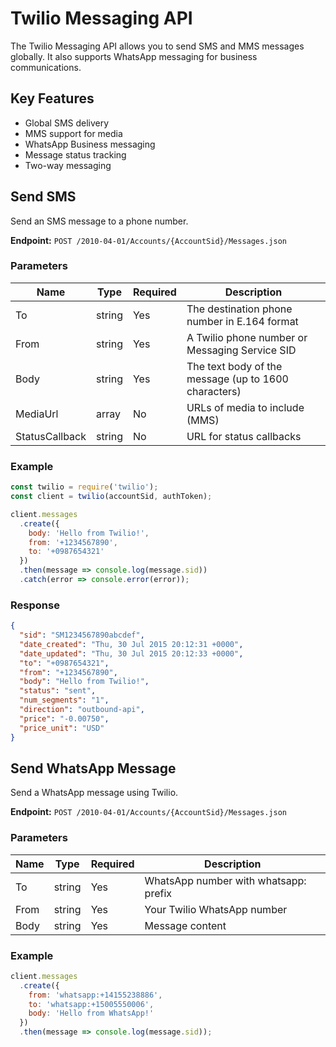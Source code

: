 # Twilio Messaging API

The Twilio Messaging API allows you to send SMS and MMS messages globally. It also supports WhatsApp messaging for business communications.

## Key Features
- Global SMS delivery
- MMS support for media
- WhatsApp Business messaging
- Message status tracking
- Two-way messaging

## Send SMS

Send an SMS message to a phone number.

**Endpoint:** `POST /2010-04-01/Accounts/{AccountSid}/Messages.json`

### Parameters

| Name | Type | Required | Description |
|------|------|----------|-------------|
| To | string | Yes | The destination phone number in E.164 format |
| From | string | Yes | A Twilio phone number or Messaging Service SID |
| Body | string | Yes | The text body of the message (up to 1600 characters) |
| MediaUrl | array | No | URLs of media to include (MMS) |
| StatusCallback | string | No | URL for status callbacks |

### Example

```javascript
const twilio = require('twilio');
const client = twilio(accountSid, authToken);

client.messages
  .create({
    body: 'Hello from Twilio!',
    from: '+1234567890',
    to: '+0987654321'
  })
  .then(message => console.log(message.sid))
  .catch(error => console.error(error));
```

### Response

```json
{
  "sid": "SM1234567890abcdef",
  "date_created": "Thu, 30 Jul 2015 20:12:31 +0000",
  "date_updated": "Thu, 30 Jul 2015 20:12:33 +0000",
  "to": "+0987654321",
  "from": "+1234567890",
  "body": "Hello from Twilio!",
  "status": "sent",
  "num_segments": "1",
  "direction": "outbound-api",
  "price": "-0.00750",
  "price_unit": "USD"
}
```

## Send WhatsApp Message

Send a WhatsApp message using Twilio.

**Endpoint:** `POST /2010-04-01/Accounts/{AccountSid}/Messages.json`

### Parameters

| Name | Type | Required | Description |
|------|------|----------|-------------|
| To | string | Yes | WhatsApp number with whatsapp: prefix |
| From | string | Yes | Your Twilio WhatsApp number |
| Body | string | Yes | Message content |

### Example

```javascript
client.messages
  .create({
    from: 'whatsapp:+14155238886',
    to: 'whatsapp:+15005550006',
    body: 'Hello from WhatsApp!'
  })
  .then(message => console.log(message.sid));
```

